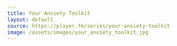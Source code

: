 ```yaml
---
title: Your Anxiety Toolkit
layout: default
source: https://player.fm/series/your-anxiety-toolkit
image: /assets/images/your_anxiety_toolkit.jpg
---
```

